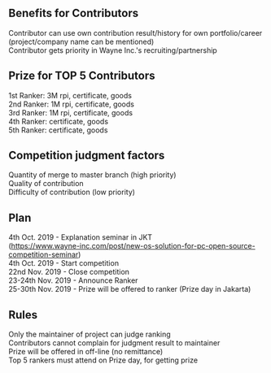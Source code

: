 ## Benefits for Contributors

Contributor can use own contribution result/history for own portfolio/career (project/company name can be mentioned)  
Contributor gets priority in Wayne Inc.'s recruiting/partnership

## Prize for TOP 5 Contributors

1st Ranker: 3M rpi, certificate, goods  
2nd Ranker: 1M rpi, certificate, goods  
3rd Ranker: 1M rpi, certificate, goods  
4th Ranker: certificate, goods  
5th Ranker: certificate, goods

## Competition judgment factors

Quantity of merge to master branch (high priority)  
Quality of contribution  
Difficulty of contribution (low priority)

## Plan

4th Oct. 2019 - Explanation seminar in JKT   
(https://www.wayne-inc.com/post/new-os-solution-for-pc-open-source-competition-seminar)  
4th Oct. 2019 - Start competition  
22nd Nov. 2019 - Close competition  
23-24th Nov. 2019 - Announce Ranker  
25-30th Nov. 2019 - Prize will be offered to ranker (Prize day in Jakarta)

## Rules

Only the maintainer of project can judge ranking  
Contributors cannot complain for judgment result to maintainer  
Prize will be offered in off-line (no remittance)  
Top 5 rankers must attend on Prize day, for getting prize